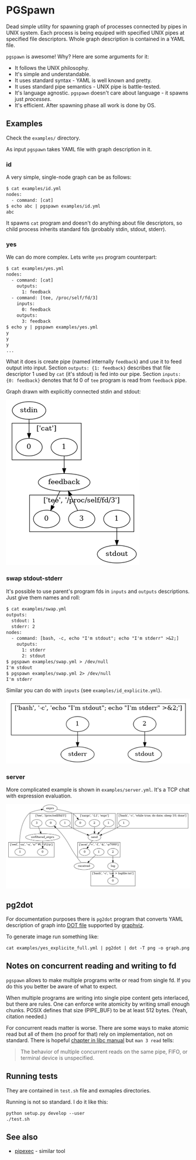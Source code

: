 PGSpawn
=======

Dead simple utility for spawning graph of processes connected by pipes in UNIX system. Each process is being equiped with specified UNIX pipes at specified file descriptors. Whole graph description is contained in a YAML file.

`pgspawn` is awesome! Why? Here are some arguments for it:

* It follows the UNIX philosophy.
* It's simple and understandable.
* It uses standard syntax - YAML is well known and pretty.
* It uses standard pipe semantics - UNIX pipe is battle-tested.
* It's language agnostic. `pgspawn` doesn't care about language - it spawns just *processes*.
* It's efficient. After spawning phase all work is done by OS.

Examples
--------

Check the `examples/` directory.

As input `pgspawn` takes YAML file with graph description in it.

### id

A very simple, single-node graph can be as follows:

    $ cat examples/id.yml
    nodes:
      - command: [cat]
    $ echo abc | pgspawn examples/id.yml
    abc

It spawns `cat` program and doesn't do anything about file descriptors,
so child process inherits standard fds (probably stdin, stdout, stderr).

### yes

We can do more complex. Lets write `yes` program counterpart:

    $ cat examples/yes.yml
    nodes:
      - command: [cat]
        outputs:
          1: feedback
      - command: [tee, /proc/self/fd/3]
        inputs:
          0: feedback
        outputs:
          3: feedback
    $ echo y | pgspawn examples/yes.yml
    y
    y
    y
    ...

What it does is create pipe (named internally `feedback`) and use it to
feed output into input. Section `outputs: {1: feedback}` describes that
file descriptor 1 used by `cat` (it's stdout) is fed into our pipe.
Section `inputs: {0: feedback}` denotes that fd 0 of `tee` program is
read from `feedback` pipe.

Graph drawn with explicitly connected stdin and stdout:

![](images/yes_explicite.png)

### swap stdout-stderr

It's possible to use parent's program fds in `inputs` and `outputs` descriptions.
Just give them names and roll:

    $ cat examples/swap.yml
    outputs:
      stdout: 1
      stderr: 2
    nodes:
      - command: [bash, -c, echo "I'm stdout"; echo "I'm stderr" >&2;]
        outputs:
          1: stderr
          2: stdout
    $ pgspawn examples/swap.yml > /dev/null
    I'm stdout
    $ pgspawn examples/swap.yml 2> /dev/null
    I'm stderr

Similar you can do with `inputs` (see `examples/id_explicite.yml`).

![](images/swap.png)

### server

More complicated example is shown in `examples/server.yml`.
It's a TCP chat with expression evaluation.

![](images/server.png)

pg2dot
------

For documentation purposes there is `pg2dot` program that converts YAML
description of graph into [DOT file](https://en.wikipedia.org/wiki/DOT_(graph_description_language))
supported by [graphviz](http://www.graphviz.org/).

To generate image run something like:

    cat examples/yes_explicite_full.yml | pg2dot | dot -T png -o graph.png

Notes on concurrent reading and writing to fd
---------------------------------------------

`pgspawn` allows to make multiple programs write or read from single fd. If you do this you better be aware of what to expect.

When multiple programs are writing into single pipe content gets interlaced, but there are rules. One can enforce write atomicity by writing small enough chunks. POSIX defines that size (PIPE_BUF) to be at least 512 bytes. (Yeah, citation needed.)

For concurrent reads matter is worse. There are some ways to make atomic read but all of them (no proof for that) rely on implementation, not on standard. There is hopeful [chapter in libc manual](https://www.gnu.org/software/libc/manual/html_node/Pipe-Atomicity.html) but `man 3 read` tells:

> The behavior of multiple concurrent reads on the same pipe, FIFO, or terminal device is unspecified.

Running tests
-------------

They are contained in `test.sh` file and exmaples directories.

Running is not so standard. I do it like this:

    python setup.py develop --user
    ./test.sh

See also
--------

* [pipexec](https://github.com/flonatel/pipexec) - similar tool

